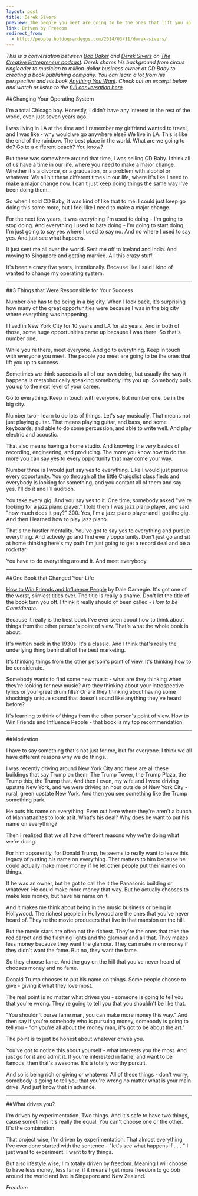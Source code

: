 ```yaml
---
layout: post
title: Derek Sivers
preview: The people you meet are going to be the ones that lift you up to success. 
link: Driven by Freedom  
redirect_from:
  - http://people.hotdogsandeggs.com/2014/03/11/derek-sivers/
---
```


*This is a conversation between [Bob Baker](http://www.bob-baker.com/) and [Derek Sivers](http://sivers.org/) on [The Creative Entrepreneur podcast](https://itunes.apple.com/us/podcast/creative-entrepreneur-podcast/id721321813?mt=2). Derek shares his background from circus ringleader to musician to million-dollar business owner at CD Baby to creating a book publishing company. You can learn a lot from his perspective and his book [Anything You Want](http://sivers.org/a). Check out an excerpt below and watch or listen to the [full conversation here](https://www.youtube.com/watch?v=yB-lXs4dEOE).*

##Changing Your Operating System 

I'm a total Chicago boy. Honestly, I didn't have any interest in the rest of the world, even just seven years ago. 

I was living in LA at the time and I remember my girlfriend wanted to travel, and I was like - why would we go anywhere else? We live in LA. This is like the end of the rainbow. The best place in the world. What are we going to do? Go to a different beach? You know? 

But there was somewhere around that time, I was selling CD Baby. I think all of us have a time in our life, where you need to make a major change. Whether it's a divorce, or a graduation, or a problem with alcohol or whatever. We all hit these different times in our life, where it's like I need to make a major change now. I can't just keep doing things the same way I've been doing them. 

So when I sold CD Baby, it was kind of like that to me. I could just keep go doing this some more, but I feel like I need to make a major change. 

For the next few years, it was everything I'm used to doing - I'm going to stop doing. And everything I used to hate doing - I'm going to start doing. I'm just going to say yes where I used to say no. And no where I used to say yes. And just see what happens. 

It just sent me all over the world. Sent me off to Iceland and India. And moving to Singapore and getting married. All this crazy stuff. 

It's been a crazy five years, intentionally. Because like I said I kind of wanted to change my operating system. 

* * * 

##3 Things that Were Responsible for Your Success 

Number one has to be being in a big city. When I look back, it's surprising how many of the great opportunities were because I was in the big city where everything was happening. 

I lived in New York City for 10 years and LA for six years. And in both of those, some huge opportunities came up because I was there. So that's number one. 

While you're there, meet everyone. And go to everything. Keep in touch with everyone you meet. The people you meet are going to be the ones that lift you up to success. 

Sometimes we think success is all of our own doing, but usually the way it happens is metaphorically speaking somebody lifts you up. Somebody pulls you up to the next level of your career. 

Go to everything. Keep in touch with everyone. But number one, be in the big city. 

Number two - learn to do lots of things. Let's say musically. That means not just playing guitar. That means playing guitar, and bass, and some keyboards, and able to do some percussion, and able to write well. And play electric and acoustic. 

That also means having a home studio. And knowing the very basics of recording, engineering, and producing. The more you know how to do the more you can say yes to every opportunity that may come your way. 

Number three is I would just say yes to everything. Like I would just pursue every opportunity. You go through all the little Craigslist classifieds and everybody is looking for something, and you contact all of them and say yes. I'll do it and I'll audition. 

You take every gig. And you say yes to it. One time, somebody asked "we're looking for a jazz piano player." I told them I was jazz piano player, and said "how much does it pay?" 300. Yes, I'm a jazz piano player and I got the gig. And then I learned how to play jazz piano. 

That's the hustler mentality. You've got to say yes to everything and pursue everything. And actively go and find every opportunity. Don't just go and sit at home thinking here's my path I'm just going to get a record deal and be a rockstar. 

You have to do everything around it. And meet everybody. 

* * * 

##One Book that Changed Your Life
 
[How to Win Friends and Influence People](http://www.amazon.com/How-Win-Friends-Influence-People/dp/0671027034) by Dale Carnegie. It's got one of the worst, slimiest titles ever.  The title is really a shame. Don't let the title of the book turn you off. I think it really should of been called - *How to be Considerate.* 

Because it really is the best book I've ever seen about how to think about things from the other person's point of view. That's what the whole book is about. 

It's written back in the 1930s. It's a classic. And I think that's really the underlying thing behind all of the best marketing.

It's thinking things from the other person's point of view. It's thinking how to be considerate. 

Somebody wants to find some new music - what are they thinking when they're looking for new music? Are they thinking about your introspective lyrics or your great drum fills? Or are they thinking about having some shockingly unique sound that doesn't sound like anything they've heard before? 

It's learning to think of things from the other person's point of view. How to Win Friends and Influence People - that book is my top recommendation. 

* * * 

##Motivation 

I have to say something that's not just for me, but for everyone. I think we all have different reasons why we do things. 

I was recently driving around New York City and there are all these buildings that say Trump on them. The Trump Tower, the Trump Plaza, the Trump this, the Trump that. And then I even, my wife and I were driving upstate New York, and we were driving an hour outside of New York City - rural, green upstate New York. And then you see something like the Trump something park. 

He puts his name on everything. Even out here where they're aren't a bunch of Manhattanites to look at it. What's his deal? Why does he want to put his name on everything? 

Then I realized that we all have different reasons why we're doing what we're doing. 

For him apparently, for Donald Trump, he seems to really want to leave this legacy of putting his name on everything. That matters to him because he could actually make more money if he let other people put their names on things. 

If he was an owner, but he got to call the it the Panasonic building or whatever. He could make more money that way. But he actually chooses to make less money, but have his name on it. 

And it makes me think about being in the music business or being in Hollywood. The richest people in Hollywood are the ones that you've never heard of. They're the movie producers that live in that mansion on the hill. 

But the movie stars are often not the richest. They're the ones that take the red carpet and the flashing lights and the glamour and all that. They makes less money because they want the glamour. They can make more money if they didn't want the fame. But no, they want the fame.  

So they choose fame. And the guy on the hill that you've never heard of chooses money and no fame. 

Donald Trump chooses to put his name on things. Some people choose to give - giving it what they love most. 

The real point is no matter what drives you - someone is going to tell you that you're wrong. They're going to tell you that you shouldn't be like that. 

"You shouldn't purse fame man, you can make more money this way." And then say if you're somebody who is pursuing money, somebody is going to tell you - "oh you're all about the money man, it's got to be about the art."

The point is to just be honest about whatever drives you. 

You've got to notice this about yourself - what interests you the most. And just go for it and admit it. If you're interested in fame, and want to be famous, then that's awesome. It's a totally worthy pursuit. 

And so is being rich or giving or whatever. All of these things - don't worry, somebody is going to tell you that you're wrong no matter what is your main drive. And just know that in advance. 

* * * 

##What drives you? 

I'm driven by experimentation. Two things. And it's safe to have two things, cause sometimes it's really the equal. You can't choose one or the other. It's the combination. 

That project wise, I'm driven by experimentation. That almost everything I've ever done started with the sentence - "let's see what happens if . . . " I just want to experiment. I want to try things. 

But also lifestyle wise, I'm totally driven by freedom. Meaning I will choose to have less money, less fame, if it means I get more freedom to go bob around the world and live in Singapore and New Zealand. 

*Freedom* 











